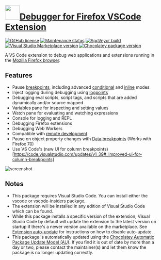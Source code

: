 ﻿# [<img src="https://cdn.jsdelivr.net/gh/dgalbraith/chocolatey-packages@268b298a417edf0d8583c0695aab704f7940cef3/icons/vscode-firefox-debug.png" width="48" height="48" />Debugger for Firefox VSCode Extension](<https://chocolatey.org/packages/vscode-firefox-debug>)

[![GitHub license](https://img.shields.io/github/license/firefox-devtools/vscode-firefox-debug)](https://github.com/firefox-devtools/vscode-firefox-debug/blob/master/LICENSE)
[![Maintenance status](https://img.shields.io/badge/maintained%3F-yes-green.svg)](https://gitHub.com/dgalbraith/chocolatey-packages/graphs/commit-activity)
[![AppVeyor build](https://img.shields.io/appveyor/ci/dgalbraith/chocolatey-packages)](https://ci.appveyor.com/project/dgalbraith/chocolatey-packages)
[![Visual Studio Marketplace version](https://img.shields.io/visual-studio-marketplace/v/firefox-devtools.vscode-firefox-debug?label=Marketplace)](https://marketplace.visualstudio.com/items?itemName=firefox-devtools.vscode-firefox-debug)
[![Chocolatey package version](https://img.shields.io/chocolatey/v/vscode-firefox-debug?label=Chocolatey)](https://chocolatey.org/packages/vscode-firefox-debug)

A VS Code extension to debug web applications and extensions running in the [Mozilla Firefox browser](https://www.mozilla.org/en-US/firefox/developer/?utm_medium=vscode_extension&utm_source=devtools).

## Features

* Pause [breakpoints](https://code.visualstudio.com/docs/editor/debugging#_breakpoints), including advanced [conditional](https://code.visualstudio.com/docs/editor/debugging#_conditional-breakpoints) and [inline](https://code.visualstudio.com/docs/editor/debugging#_inline-breakpoints) modes
* Inject logging during debugging using [logpoints](https://code.visualstudio.com/docs/editor/debugging#_logpoints)
* Debugging eval scripts, script tags, and scripts that are added dynamically and/or source mapped
* Variables pane for inspecting and setting values
* Watch pane for evaluating and watching expressions
* Console for logging and REPL
* Debugging Firefox extensions
* Debugging Web Workers
* Compatible with [remote development](https://code.visualstudio.com/docs/remote/remote-overview)
* Pause on object property changes with [Data breakpoints](https://code.visualstudio.com/docs/editor/debugging#_data-breakpoints) (Works with Firefox 70)
* Use VS Code's (new UI for column breakpoints)[https://code.visualstudio.com/updates/v1_39#_improved-ui-for-column-breakpoints]

![screenshot](https://cdn.jsdelivr.net/gh/dgalbraith/chocolatey-packages@268b298a417edf0d8583c0695aab704f7940cef3/automatic/vscode-firefox-debug/screenshot.png)

## Notes

* This package requires Visual Studio Code.
  You can install either the [vscode](https://chocolatey.org/packages/vscode) or [vscode-insiders](https://chocolatey.org/packages/vscode-insiders) package.
* The extension will be installed in any edition of Visual Studio Code which can be found.
* While this package installs a specific version of the extension, Visual Studio Code by default will update the extension to the latest version on startup
  if there's a newer version available on the marketplace.
  See [Extension auto-update](https://code.visualstudio.com/docs/editor/extension-gallery#_extension-autoupdate) for instructions on how to disable auto-update.
* This package is automatically updated using the [Chocolatey Automatic Package Update Model (AU)](https://github.com/majkinetor/au/blob/master/README.md).
  If you find it is out of date by more than a day or two, please contact the maintainer(s) and let them know the package is no longer updating correctly.
